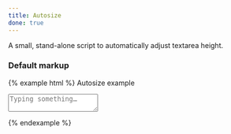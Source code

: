 ```yaml
---
title: Autosize
done: true
---
```


A small, stand-alone script to automatically adjust textarea height.

### Default markup

{% example html %}
<label class="form-label">Autosize example</label>
<textarea class="form-control" data-toggle="autosize" placeholder="Typing something&hellip;"></textarea>
{% endexample %}
